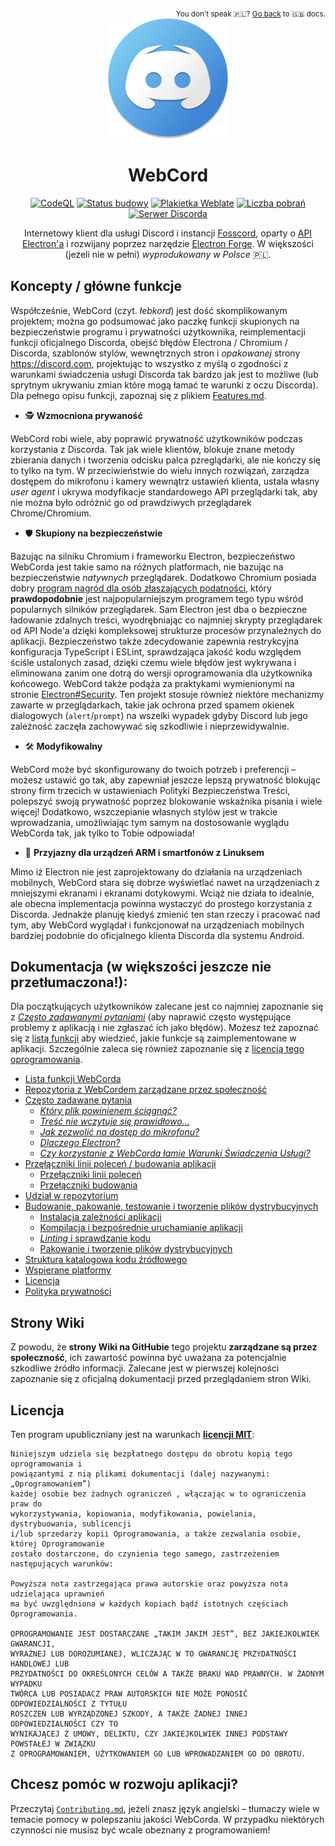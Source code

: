 <div align='right'>
<sub>
  You don't speak 🇵🇱️? <a href='../Readme.md'>Go back</a> to 🇬🇧️ docs.
</sub>
</div>
<div align='center'>
<a href='https://github.com/SpacingBat3/WebCord' title="Repozytorium GitHub'a dla projektu WebCord">
  <picture>
    <source srcset='https://raw.githubusercontent.com/SpacingBat3/WebCord/master/sources/assets/icons/app.png'>
    <img src='../../sources/assets/icons/app.png' height='192' alt="WebCord Logo">
  </picture>
</a>

# WebCord

[![CodeQL][codeql-badge]][codeql-url] [![Status budowy][build-badge]][build-url]
[![Plakietka Weblate][l10nbadge]][l10n] [![Liczba pobrań][dlbadge]][downloads]
[![Serwer Discorda][discord-badge]][discord-url]

Internetowy klient dla usługi Discord i instancji [Fosscord], oparty o
[API Electron'a][electron] i rozwijany poprzez narzędzie
[Electron Forge][electron-forge]. W większości (jeżeli nie w pełni)
*wyprodukowany w Polsce* 🇵🇱️.

</div>

## Koncepty / główne funkcje

Współcześnie, WebCord (czyt. *łebkord*) jest dość skomplikowanym projektem;
można go podsumować jako paczkę funkcji skupionych na bezpieczeństwie programu i
prywatności użytkownika, reimplementacji funkcji oficjalnego Discorda, obejść
błędów Electrona / Chromium / Discorda, szablonów stylów, wewnętrznych stron i
*opakowanej* strony <https://discord.com>, projektując to wszystko z myślą o
zgodności z warunkami świadczenia usługi Discorda tak bardzo jak jest to możliwe
(lub sprytnym ukrywaniu zmian które mogą łamać te warunki z oczu Discorda). Dla
pełnego opisu funkcji, zapoznaj się z plikiem [Features.md](Features.md).

- 🕵️ **Wzmocniona prywaność**

WebCord robi wiele, aby poprawić prywatność użytkowników podczas korzystania z
Discorda. Tak jak wiele klientów, blokuje znane metody zbierania danych i
tworzenia odcisku palca pzreglądarki, ale nie kończy się to tylko na tym.
W przeciwieństwie do wielu innych rozwiązań, zarządza dostępem do mikrofonu i
kamery wewnątrz ustawień klienta, ustala własny *user agent* i ukrywa
modyfikacje standardowego API przeglądarki tak, aby nie można było odróżnić go
od prawdziwych przeglądarek Chrome/Chromium.

- 🛡️ **Skupiony na bezpieczeństwie**

Bazując na silniku Chromium i frameworku Electron, bezpieczeństwo WebCorda jest
takie samo na różnych platformach, nie bazując na bezpieczeństwie *natywnych*
przeglądarek. Dodatkowo Chromium posiada dobry
[program nagród dla osób złaszających podatności][chromiumbounty], który
**prawdopodobnie** jest najpopularniejszym programem tego typu wśród popularnych
silników przeglądarek. Sam Electron jest dba o bezpieczne ładowanie zdalnych
treści, wyodrębniając co najmniej skrypty przeglądarek od API Node'a dzięki
kompleksowej strukturze procesów przynależnych do aplikacji. Bezpieczeństwo
także zdecydowanie zapewnia restrykcyjna konfiguracja TypeScript i ESLint,
sprawdzająca jakość kodu względem ściśle ustalonych zasad, dzięki czemu wiele
błędów jest wykrywana i eliminowana zanim one dotrą do wersji oprogramowania dla
użytkownika końcowego. WebCord także podąża za praktykami wymienionymi na
stronie [Electron#Security]. Ten projekt stosuje również niektóre mechanizmy
zawarte w przeglądarkach, takie jak ochrona przed spamem okienek dialogowych
(`alert`/`prompt`) na wszelki wypadek gdyby Discord lub jego zależność zaczęła
zachowywać się szkodliwie i nieprzewidywalnie.

- 🛠️ **Modyfikowalny**

WebCord może być skonfigurowany do twoich potrzeb i preferencji – możesz ustawić
go tak, aby zapewniał jeszcze lepszą prywatność blokując strony firm trzecich w
ustawieniach Polityki Bezpieczeństwa Treści, polepszyć swoją prywatność poprzez
blokowanie wskaźnika pisania i wiele więcej! Dodatkowo, wszczepianie własnych
stylów jest w trakcie wprowadzania, umożliwiając tym samym na dostosowanie
wyglądu WebCorda tak, jak tylko to Tobie odpowiada!

- 📱 **Przyjazny dla urządzeń ARM i smartfonów z Linuksem**

Mimo iż Electron nie jest zaprojektowany do działania na urządzeniach mobilnych,
WebCord stara się dobrze wyświetlać nawet na urządzeniach z mniejszymi ekranami
i ekranami dotykowymi. Wciąż nie działa to idealnie, ale obecna implementacja
powinna wystaczyć do prostego korzystania z Discorda. Jednakże planuję kiedyś
zmienić ten stan rzeczy i pracować nad tym, aby WebCord wyglądał i funkcjonował
na urządzeniach mobilnych bardziej podobnie do oficjalnego klienta Discorda dla
systemu Android.

## Dokumentacja (w większości jeszcze nie przetłumaczona!):

Dla początkujących użytkowników zalecane jest co najmniej zapoznanie się z
[*Często zadawanymi pytaniami*](../FAQ.md) (aby naprawić często występujące
problemy z aplikacją i nie zgłaszać ich jako błędów). Możesz też zapoznać się z
[listą funkcji](../Features.md) aby wiedzieć, jakie funkcje są zaimplementowane
w aplikacji. Szczególnie zaleca się również zapoznanie się z
[licencją tego oprogramowania](../../LICENSE).

- [Lista funkcji WebCorda](../Features.md)
- [Repozytoria z WebCordem zarządzane przez społeczność](../Repos.md)
- [Często zadawane pytania](../FAQ.md)
  - *[Który plik powinienem ściągnąć?](../FAQ.md#1-which-file-i-should-download)*
  - *[Treść nie wczytuje się prawidłowo...](../FAQ.md#2-imagevideocontent-does-not-load-properly-is-there-anything-i-can-do-about-it)*
  - *[Jak zezwolić na dostęp do mikrofonu?](../FAQ.md#3-how-to-get-a-microphone-permission-for-webcord)*
  - *[Dlaczego Electron?](../FAQ.md#4-why-electron)*
  - *[Czy korzystanie z WebCorda łamie Warunki Świadczenia Usługi?](../FAQ.md#5-is-this-project-violating-discords-terms-of-service)*
- [Przęłączniki linii poleceń / budowania aplikacji](../Flags.md)
  - [Przełączniki linii poleceń](../Flags.md#command-line-runtime-flags)
  - [Przełączniki budowania](../Flags.md#build-flags)
- [Udział w repozytorium](../Contributing.md)
- [Budowanie, pakowanie, testowanie i tworzenie plików dystrybucyjnych](../Build.md)
  - [Instalacja zależności aplikacji](../Build.md#install-app-dependencies)
  - [Kompilacja i bezpośrednie uruchamianie aplikacji](../Build.md#compile-code-and-run-app-directly-without-packaging)
  - [*Linting* i sprawdzanie kodu](../Build.md#run-linter-and-validate-the-code)
  - [Pakowanie i tworzenie plików dystrybucyjnych](../Build.md#packaging-creating-distributables)
- [Struktura katalogowa kodu źródłowego](../Files.md)
- [Wspierane platformy](../Support.md)
- [Licencja](../../LICENSE)
- [Polityka prywatności](../Privacy.md)

## Strony Wiki

Z powodu, że **strony Wiki na GitHubie** tego projektu **zarządzane są przez**
**społeczność**, ich zawartość powinna być uważana za potencjalnie szkodliwe
źródło informacji. Zalecane jest w pierwszej kolejności zapoznanie się z
oficjalną dokumentacji przed przeglądaniem stron Wiki.

## Licencja
Ten program upubliczniany jest na warunkach **[licencji MIT][license]**:
	
	Niniejszym udziela się bezpłatnego dostępu do obrotu kopią tego oprogramowania i
	powiązantymi z nią plikami dokumentacji (dalej nazywanymi: „Oprogramowaniem”)
	każdej osobie bez żadnych ograniczeń , włączając w to ograniczenia praw do
	wykorzystywania, kopiowania, modyfikowania, powielania, dystrybuowania, sublicencji
	i/lub sprzedarzy kopii Oprogramowania, a także zezwalania osobie, której Oprogramowanie
	zostało dostarczone, do czynienia tego samego, zastrzeżeniem następujących warunków:

	Powyższa nota zastrzegająca prawa autorskie oraz powyższa nota udzielająca uprawnień
	ma być uwzględniona w każdych kopiach bądź istotnych częściach Oprogramowania.

	OPROGRAMOWANIE JEST DOSTARCZANE „TAKIM JAKIM JEST”, BEZ JAKIEJKOLWIEK GWARANCJI,
	WYRAŹNEJ LUB DOROZUMIANEJ, WLICZAJĄC W TO GWARANCJĘ PRZYDATNOŚCI HANDLOWEJ LUB
	PRZYDATNOŚCI DO OKREŚLONYCH CELÓW A TAKŻE BRAKU WAD PRAWNYCH. W ŻADNYM WYPADKU
	TWÓRCA LUB POSIADACZ PRAW AUTORSKICH NIE MOŻE PONOSIĆ ODPOWIEDZIALNOŚCI Z TYTUŁU
	ROSZCZEŃ LUB WYRZĄDZONEJ SZKODY, A TAKŻE ŻADNEJ INNEJ ODPOWIEDZIALNOŚCI CZY TO
	WYNIKAJĄCEJ Z UMOWY, DELIKTU, CZY JAKIEJKOLWIEK INNEJ PODSTAWY POWSTAŁEJ W ZWIĄZKU
	Z OPROGRAMOWANIEM, UŻYTKOWANIEM GO LUB WPROWADZANIEM GO DO OBROTU.

## Chcesz pomóc w rozwoju aplikacji?

Przeczytaj [`Contributing.md`](../Contributing.md), jeżeli znasz język angielski
– tłumaczy wiele w temacie pomocy w polepszaniu jakości WebCorda. W przypadku
niektórych czynności nie musisz być wcale obeznany z programowaniem!

[dlbadge]: https://img.shields.io/github/downloads/SpacingBat3/WebCord/total.svg?label=Pobrań&color=%236586B3
[downloads]: https://github.com/SpacingBat3/WebCord/releases "Wydania"
[build-badge]: https://img.shields.io/github/actions/workflow/status/SpacingBat3/WebCord/build.yml?label=Budowanie&logo=github&branch=master
[build-url]: https://github.com/SpacingBat3/WebCord/actions/workflows/build.yml "Status budowy"
[l10nbadge]: https://hosted.weblate.org/widgets/webcord/pl/svg-badge.svg
[l10n]: https://hosted.weblate.org/engage/webcord/pl/ "Pomóż przy tłumaczeniu WebCorda"
[Sentry]: https://sentry.io "Oprogramowanie do monitorowania aplikacji i śledzenia błędów"
[Discord-Electron]: https://github.com/GyozaGuy/Discord-Electron "Aplikacja Electrona stworzona z myślą o systemach z rodziny Linux."
[electron]: https://www.electronjs.org/ "Twórz aplikacje wieloplatformowe z wykorzystaniem JavaScript, HTML i CSS."
[electron-forge]: https://www.electronforge.io/ "Pełne narzędzie do tworzenia, publikowania i instalacji nowoczesnych aplikacji Electrona."
[license]: ../LICENSE "Licencja WebCorda"
[Fosscord]: https://fosscord.com "Wolna, otwartoźródłowa i możliwa do samodzielnego hostingu platforma dla czatu i rozmów kompatybilna z Discordem."
[discordapi]: https://discord.com/developers/docs/reference "Oficialna dokumentacja Discord REST API"
[chromiumbounty]: https://bughunters.google.com/about/rules/5745167867576320/chrome-vulnerability-reward-program-rules "Zasady programu nagradzania podatności w Chrome"
[Electron#Security]: https://www.electronjs.org/docs/latest/tutorial/security "Bezpieczeństwo | Dokumentacja Elektrona"
[codeql-badge]: https://img.shields.io/github/actions/workflow/status/SpacingBat3/WebCord/codeql-analysis.yml?label=Analiza&logo=github&logoColor=white&branch=master
[codeql-url]: https://github.com/SpacingBat3/WebCord/actions/workflows/codeql-analysis.yml "Status analizy CodeQL"
[discord-badge]: https://img.shields.io/discord/972965161721811026?color=%2349a4d3&label=Wsparcie&logo=discord&logoColor=white
[discord-url]: https://discord.gg/aw7WbDMua5 "Oficjalny serwer Discorda!"